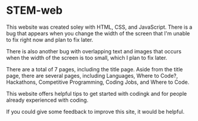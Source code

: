 # STEM-web 
This website was created soley with HTML, CSS, and JavaScript. There is a bug that appears when you change the width of the screen that I'm unable to fix right now and plan to fix later. 

There is also another bug with overlapping text and images that occurs when the width of the screen is too small, which I plan to fix later. 

There are a total of 7 pages, including the title page. Aside from the title page, there are several pages, including Languages, Where to Code?, Hackathons, Competitive Programming, Coding Jobs, and Where to Code. 

This website offers helpful tips to get started with codingk and for people already experienced with coding.

If you could give some feedback to improve this site, it would be helpful.
